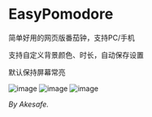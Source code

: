 # EasyPomodore
简单好用的网页版番茄钟，支持PC/手机

支持自定义背景颜色、时长，自动保存设置

默认保持屏幕常亮

![image](https://github.com/user-attachments/assets/6cdcc9a4-f714-4a8d-964b-ed4d4fb88983)
![image](https://github.com/user-attachments/assets/7f76752f-8d8d-4c12-9af5-a26d53aa0ded)
![image](https://github.com/user-attachments/assets/f751ba8f-e02d-41d8-a8d6-78be6852e785)

_By Akesafe._

